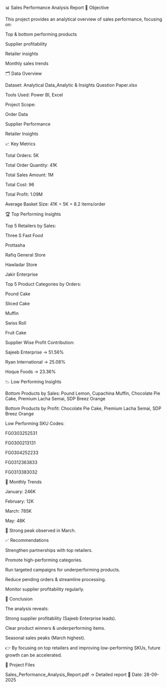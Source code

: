 📊 Sales Performance Analysis Report
📌 Objective

This project provides an analytical overview of sales performance, focusing on:

Top & bottom performing products

Supplier profitability

Retailer insights

Monthly sales trends

🗂️ Data Overview

Dataset: Analytical Data_Analytic & Insights Question Paper.xlsx

Tools Used: Power BI, Excel

Project Scope:

Order Data

Supplier Performance

Retailer Insights

📈 Key Metrics

Total Orders: 5K

Total Order Quantity: 41K

Total Sales Amount: 1M

Total Cost: 96

Total Profit: 1.09M

Average Basket Size: 41K ÷ 5K = 8.2 items/order

🏆 Top Performing Insights

Top 5 Retailers by Sales:

Three S Fast Food

Prottasha

Rafiq General Store

Hawladar Store

Jakir Enterprise

Top 5 Product Categories by Orders:

Pound Cake

Sliced Cake

Muffin

Swiss Roll

Fruit Cake

Supplier Wise Profit Contribution:

Sajeeb Enterprise → 51.56%

Ryan International → 25.08%

Hoque Foods → 23.36%

📉 Low Performing Insights

Bottom Products by Sales: Pound Lemon, Cupachina Muffin, Chocolate Pie Cake, Premium Lacha Semai, SDP Breez Orange

Bottom Products by Profit: Chocolate Pie Cake, Premium Lacha Semai, SDP Breez Orange

Low Performing SKU Codes:

FG0303252531

FG0300213131

FG0304252233

FG0312363833

FG0313383032

📆 Monthly Trends

January: 246K

February: 12K

March: 785K

May: 48K

🔺 Strong peak observed in March.

✅ Recommendations

Strengthen partnerships with top retailers.

Promote high-performing categories.

Run targeted campaigns for underperforming products.

Reduce pending orders & streamline processing.

Monitor supplier profitability regularly.

📝 Conclusion

The analysis reveals:

Strong supplier profitability (Sajeeb Enterprise leads).

Clear product winners & underperforming items.

Seasonal sales peaks (March highest).

👉 By focusing on top retailers and improving low-performing SKUs, future growth can be accelerated.

📂 Project Files

Sales_Performance_Analysis_Report.pdf → Detailed report
📅 Date: 28-09-2025
